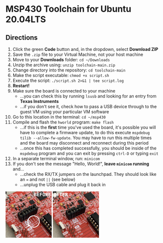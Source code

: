 # MSP430 Toolchain for Ubuntu 20.04LTS

Directions
----------

1. Click the green **Code** button and, in the dropdown, select **Download ZIP**
1. Save the `.zip` file to your Virtual Machine, not your host machine
1. Move to your **Downloads** folder: `cd ~/Downloads`
1. Unzip the archive using: `unzip toolchain-main.zip`
1. Change directory into the repository: `cd toolchain-main`
1. Make the script executable: `chmod +x script.sh`
1. Execute the script: `./script.sh 2>&1 | tee script.log`
1. **Restart!**
1. Make sure the board is connected to your machine
	* ...you can check this by running `lsusb` and looking for an entry from **Texas Instruments**
	* ...if you don't see it, check how to pass a USB device through to the guest VM using your particular VM software
1. Go to this location in the terminal: `cd ~/msp430`
1. Compile and flash the `hworld` program: `make flash`
	* ...if this is the **first** time you've used the board, it's possible you will have to complete a firmware update, to do this execute `mspdebug tilib --allow-fw-update`. You may have to run this multiple times and the board may disconnect and reconnect during this period
	* ...once this has completed successfully, you should be inside of the `mspdebug` program and you can exit by pressing `ctrl-D` or typing `exit`
1. In a separate terminal window, run: `minicom`
1. If you don't see the message "Hello, World!", **leave `minicom` running** and...
	* ...check the RX/TX jumpers on the launchpad. They should look like an `=` and not `||` (see below)
	* ...unplug the USB cable and plug it back in


<img src="./jumpers_before.png" width=30%> <img src="./jumpers_after.png" width=30%>
